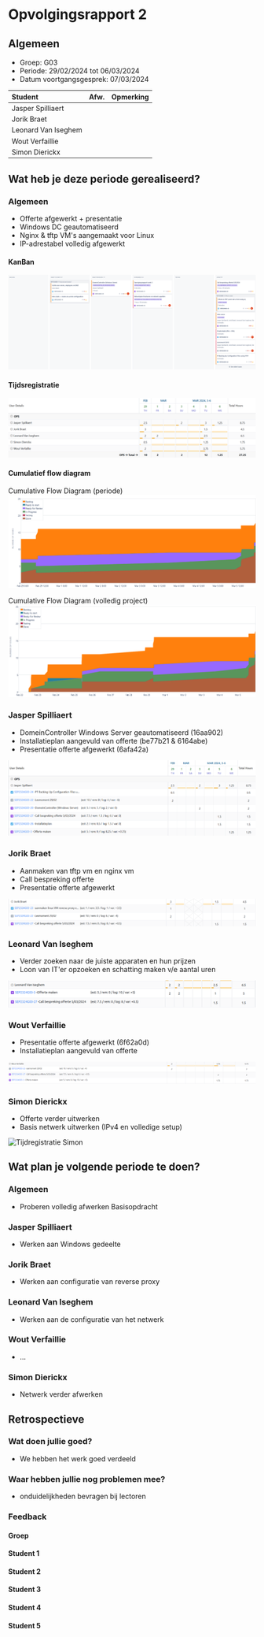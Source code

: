 # Opvolgingsrapport 2

## Algemeen

- Groep: G03
- Periode: 29/02/2024 tot 06/03/2024
- Datum voortgangsgesprek: 07/03/2024

| Student             | Afw. | Opmerking |
| :------------------ | :--: | :-------- |
| Jasper Spilliaert   |      |           |
| Jorik Braet         |      |           |
| Leonard Van Iseghem |      |           |
| Wout Verfaillie     |      |           |
| Simon Dierickx      |      |           |

## Wat heb je deze periode gerealiseerd?

### Algemeen

- Offerte afgewerkt + presentatie
- Windows DC geautomatiseerd
- Nginx & tftp VM's aangemaakt voor Linux
- IP-adrestabel volledig afgewerkt

#### KanBan

<!-- Voeg hier een screenshot toe van de huidige toestand van het kanban bord. -->

![Kanban Bord](img/Kanban-Week2.png)

#### Tijdsregistratie

<!-- Voeg hier een screenshot toe van het teamoverzicht van de tijdregistratie, met totaal per student en team -->

![Tijdsregistratie](img/Tijdsregistratie-Week2.png)

#### Cumulatief flow diagram

<!-- Voeg hier een screenshot toe van het cumulatief flow diagram voor de periode van het rapport. -->

Cumulative Flow Diagram (periode)
![Cumulatief flow diagram week](img/Cfd-Week2.png)

<!-- Voeg hier een screenshot toe van het cumulatief flow diagram voor de volledige periode van het project. -->

Cumulative Flow Diagram (volledig project)
![Cumulatief flow diagram week](img/Cfd-Week2-volledig.png)

### Jasper Spilliaert

<!-- Voeg hier een overzicht toe van gerealiseerde taken inclusief links naar relevante commits/documenten. -->

- DomeinController Windows Server geautomatiseerd (16aa902)
- Installatieplan aangevuld van offerte (be77b21 & 6164abe)
- Presentatie offerte afgewerkt (6afa42a)

<!-- Voeg hier een screenshot van het individueel tijdregistratierapport, met overzicht van elke taak en bijhorende uren. -->

![Tijsregistratie Jasper](img/OpvolgingWeek2-Jasper.png)

### Jorik Braet

<!-- Voeg hier een overzicht toe van gerealiseerde taken inclusief links naar relevante commits/documenten. -->

- Aanmaken van tftp vm en nginx vm
- Call bespreking offerte
- Presentatie offerte afgewerkt

<!-- Voeg hier een screenshot van het individueel tijdregistratierapport, met overzicht van elke taak en bijhorende uren. -->

![Tijsregistratie Jorik](img/OpvolgingWeek2-Jorik.png)

### Leonard Van Iseghem

<!-- Voeg hier een overzicht toe van gerealiseerde taken inclusief links naar relevante commits/documenten. -->


- Verder zoeken naar de juiste apparaten en hun prijzen
- Loon van IT'er opzoeken en schatting maken v/e aantal uren

<!-- Voeg hier een screenshot van het individueel tijdregistratierapport, met overzicht van elke taak en bijhorende uren. -->

![Tijdregistratie Leonard](img/opvolgingweek2-Leonard.png)

### Wout Verfaillie

<!-- Voeg hier een overzicht toe van gerealiseerde taken inclusief links naar relevante commits/documenten. -->

- Presentatie offerte afgewerkt (6f62a0d)
- Installatieplan aangevuld van offerte 

![Tijdregistratie Wout](img/OpvolgingWeek2-Wout.png)



### Simon Dierickx

<!-- Voeg hier een overzicht toe van gerealiseerde taken inclusief links naar relevante commits/documenten. -->

- Offerte verder uitwerken
- Basis netwerk uitwerken (IPv4 en volledige setup)

<!-- Voeg hier een screenshot van het individueel tijdregistratierapport, met overzicht van elke taak en bijhorende uren. -->

![Tijdregistratie Simon](img/OpvolgingWeek2-Simon.png)

## Wat plan je volgende periode te doen?

### Algemeen

<!-- Voeg hier de doelstellingen toe voor volgende periode. -->

- Proberen volledig afwerken Basisopdracht

### Jasper Spilliaert

<!-- Voeg hier de individuele doelstellingen toe voor volgende periode. -->

- Werken aan Windows gedeelte

### Jorik Braet

<!-- Voeg hier de individuele doelstellingen toe voor volgende periode. -->

- Werken aan configuratie van reverse proxy 

### Leonard Van Iseghem

- Werken aan de configuratie van het netwerk
<!-- Voeg hier de individuele doelstellingen toe voor volgende periode. -->

### Wout Verfaillie

<!-- Voeg hier de individuele doelstellingen toe voor volgende periode. -->

- ...

### Simon Dierickx

<!-- Voeg hier de individuele doelstellingen toe voor volgende periode. -->

- Netwerk verder afwerken

## Retrospectieve

### Wat doen jullie goed?

<!-- Voeg hier zaken toe die jullie goed doen naar het proces toe. -->

- We hebben het werk goed verdeeld

### Waar hebben jullie nog problemen mee?

<!-- Voeg hier zaken toe die volgens jullie beter kunnen naar het proces toe. -->

- onduidelijkheden bevragen bij lectoren

### Feedback

#### Groep

#### Student 1

#### Student 2

#### Student 3

#### Student 4

#### Student 5
